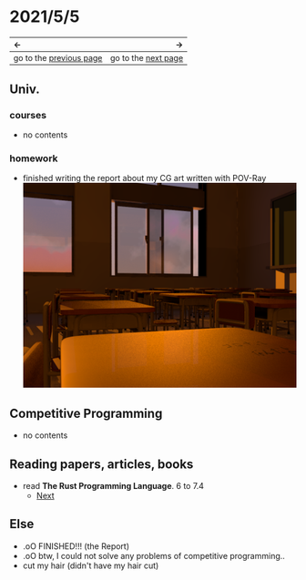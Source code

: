 # 2021/5/5
|←|→|
|:---|---:|
go to the [previous page](./4th.md) | go to the [next page](./6th.md)

## Univ.
### courses
- no contents

### homework
- finished writing the report about my CG art written with POV-Ray 
    ![img](./img_folder/CG_ClassRoom.png)

## Competitive Programming
- no contents

## Reading papers, articles, books
- read **The Rust Programming Language**. 6 to 7.4
    - [Next](https://doc.rust-jp.rs/book-ja/ch07-05-separating-modules-into-different-files.html)

## Else
- .oO FINISHED!!! (the Report)
- .oO btw, I could not solve any problems of competitive programming..
- cut my hair (didn't have my hair cut)
